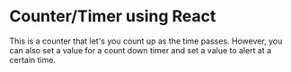 # Counter/Timer using React

This is a counter that let's you count up as the time passes. However, you can also set a value for a count down timer and set a value to alert at a certain time.
